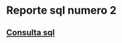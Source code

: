 # Reporte sql numero 2

## [Consulta sql](https://github.com/locojuhi/Tehcnical-Testing/blob/sql_part_2/technical_test_sql_part_2.sql)


